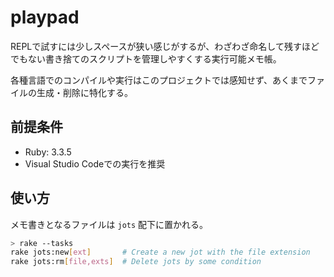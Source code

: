 # playpad

REPLで試すには少しスペースが狭い感じがするが、わざわざ命名して残すほどでもない書き捨てのスクリプトを管理しやすくする実行可能メモ帳。

各種言語でのコンパイルや実行はこのプロジェクトでは感知せず、あくまでファイルの生成・削除に特化する。

## 前提条件

- Ruby: 3.3.5
- Visual Studio Codeでの実行を推奨

## 使い方

メモ書きとなるファイルは `jots` 配下に置かれる。

```bash
> rake --tasks
rake jots:new[ext]       # Create a new jot with the file extension
rake jots:rm[file,exts]  # Delete jots by some condition
```

